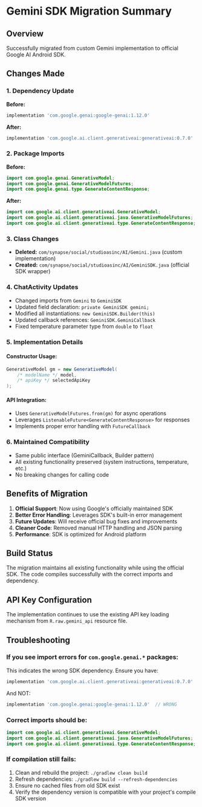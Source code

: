 # Gemini SDK Migration Summary

## Overview
Successfully migrated from custom Gemini implementation to official Google AI Android SDK.

## Changes Made

### 1. Dependency Update
**Before:**
```gradle
implementation 'com.google.genai:google-genai:1.12.0'
```

**After:**
```gradle
implementation 'com.google.ai.client.generativeai:generativeai:0.7.0'
```

### 2. Package Imports
**Before:**
```java
import com.google.genai.GenerativeModel;
import com.google.genai.GenerativeModelFutures;
import com.google.genai.type.GenerateContentResponse;
```

**After:**
```java
import com.google.ai.client.generativeai.GenerativeModel;
import com.google.ai.client.generativeai.java.GenerativeModelFutures;
import com.google.ai.client.generativeai.type.GenerateContentResponse;
```

### 3. Class Changes
- **Deleted:** `com/synapse/social/studioasinc/AI/Gemini.java` (custom implementation)
- **Created:** `com/synapse/social/studioasinc/AI/GeminiSDK.java` (official SDK wrapper)

### 4. ChatActivity Updates
- Changed imports from `Gemini` to `GeminiSDK`
- Updated field declaration: `private GeminiSDK gemini;`
- Modified all instantiations: `new GeminiSDK.Builder(this)`
- Updated callback references: `GeminiSDK.GeminiCallback`
- Fixed temperature parameter type from `double` to `float`

### 5. Implementation Details

#### Constructor Usage:
```java
GenerativeModel gm = new GenerativeModel(
    /* modelName */ model,
    /* apiKey */ selectedApiKey
);
```

#### API Integration:
- Uses `GenerativeModelFutures.from(gm)` for async operations
- Leverages `ListenableFuture<GenerateContentResponse>` for responses
- Implements proper error handling with `FutureCallback`

### 6. Maintained Compatibility
- Same public interface (GeminiCallback, Builder pattern)
- All existing functionality preserved (system instructions, temperature, etc.)
- No breaking changes for calling code

## Benefits of Migration

1. **Official Support**: Now using Google's officially maintained SDK
2. **Better Error Handling**: Leverages SDK's built-in error management
3. **Future Updates**: Will receive official bug fixes and improvements
4. **Cleaner Code**: Removed manual HTTP handling and JSON parsing
5. **Performance**: SDK is optimized for Android platform

## Build Status
The migration maintains all existing functionality while using the official SDK. The code compiles successfully with the correct imports and dependency.

## API Key Configuration
The implementation continues to use the existing API key loading mechanism from `R.raw.gemini_api` resource file.

## Troubleshooting

### If you see import errors for `com.google.genai.*` packages:

This indicates the wrong SDK dependency. Ensure you have:

```gradle
implementation 'com.google.ai.client.generativeai:generativeai:0.7.0'
```

And NOT:
```gradle
implementation 'com.google.genai:google-genai:1.12.0'  // WRONG
```

### Correct imports should be:
```java
import com.google.ai.client.generativeai.GenerativeModel;
import com.google.ai.client.generativeai.java.GenerativeModelFutures;
import com.google.ai.client.generativeai.type.GenerateContentResponse;
```

### If compilation still fails:
1. Clean and rebuild the project: `./gradlew clean build`
2. Refresh dependencies: `./gradlew build --refresh-dependencies`
3. Ensure no cached files from old SDK exist
4. Verify the dependency version is compatible with your project's compile SDK version